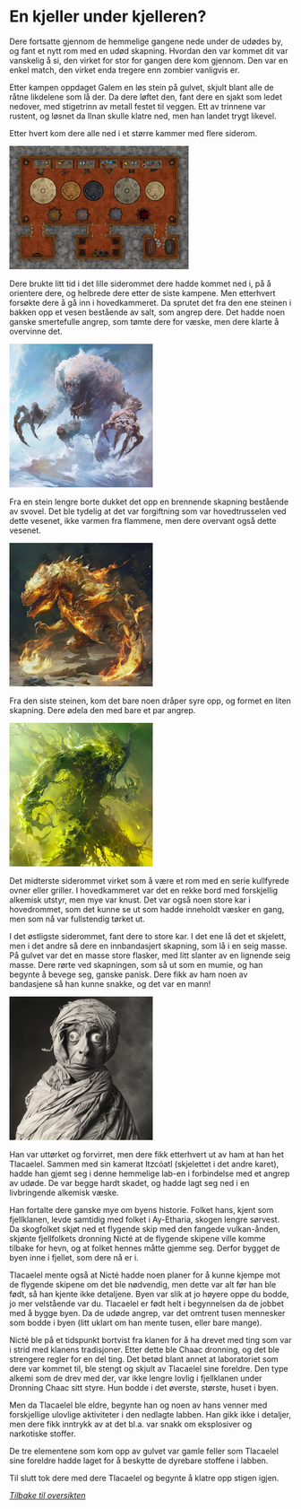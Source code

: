 # En kjeller under kjelleren?

Dere fortsatte gjennom de hemmelige gangene nede under de udødes by, og fant et nytt rom med en udød skapning. Hvordan den var kommet dit var vanskelig å si, den virket for stor for gangen dere kom gjennom. Den var en enkel match, den virket enda tregere enn zombier vanligvis er.

Etter kampen oppdaget Galem en løs stein på gulvet, skjult blant alle de råtne likdelene som lå der. Da dere løftet den, fant dere en sjakt som ledet nedover, med stigetrinn av metall festet til veggen. Ett av trinnene var rustent, og løsnet da Ilnan skulle klatre ned, men han landet trygt likevel.

Etter hvert kom dere alle ned i et større kammer med flere siderom.

![Underjordisk lab](images/sublab.png)

Dere brukte litt tid i det lille siderommet dere hadde kommet ned i, på å orientere dere, og helbrede dere etter de siste kampene. Men etterhvert forsøkte dere å gå inn i hovedkammeret. Da sprutet det fra den ene steinen i bakken opp et vesen bestående av salt, som angrep dere. Det hadde noen ganske smertefulle angrep, som tømte dere for væske, men dere klarte å overvinne det.

![Salt-element](images/salt_elemental.png)

Fra en stein lengre borte dukket det opp en brennende skapning bestående av svovel. Det ble tydelig at det var forgiftning som var hovedtrusselen ved dette vesenet, ikke varmen fra flammene, men dere overvant også dette vesenet.

![Svovel-element](images/sulfur_elemental.png)

Fra den siste steinen, kom det bare noen dråper syre opp, og formet en liten skapning. Dere ødela den med bare et par angrep.

![Syre-element](images/acid_elemental.png)

Det midterste siderommet virket som å være et rom med en serie kullfyrede ovner eller griller. I hovedkammeret var det en rekke bord med forskjellig alkemisk utstyr, men mye var knust. Det var også noen store kar i hovedrommet, som det kunne se ut som hadde inneholdt væsker en gang, men som nå var fullstendig tørket ut.

I det østligste siderommet, fant dere to store kar. I det ene lå det et skjelett, men i det andre så dere en innbandasjert skapning, som lå i en seig masse. På gulvet var det en masse store flasker, med litt slanter av en lignende seig masse. Dere rørte ved skapningen, som så ut som en mumie, og han begynte å bevege seg, ganske panisk. Dere fikk av ham noen av bandasjene så han kunne snakke, og det var en mann! 

![Tlacaelel](images/alchemist.png)

Han var uttørket og forvirret, men dere fikk etterhvert ut av ham at han het Tlacaelel. Sammen med sin kamerat Itzcóatl (skjelettet i det andre karet), hadde han gjemt seg i denne hemmelige lab-en i forbindelse med et angrep av udøde. De var begge hardt skadet, og hadde lagt seg ned i en livbringende alkemisk væske.

Han fortalte dere ganske mye om byens historie. Folket hans, kjent som fjellklanen, levde samtidig med folket i Ay-Etharia, skogen lengre sørvest. Da skogfolket skjøt ned et flygende skip med den fangede vulkan-ånden, skjønte fjellfolkets dronning Nicté at de flygende skipene ville komme tilbake for hevn, og at folket hennes måtte gjemme seg. Derfor bygget de byen inne i fjellet, som dere nå er i. 

Tlacaelel mente også at Nicté hadde noen planer for å kunne kjempe mot de flygende skipene om det ble nødvendig, men dette var alt før han ble født, så han kjente ikke detaljene. Byen var slik at jo høyere oppe du bodde, jo mer velstående var du. Tlacaelel er født helt i begynnelsen da de jobbet med å bygge byen. Da de udøde angrep, var det omtrent tusen mennesker som bodde i byen (litt uklart om han mente tusen, eller bare mange).

Nicté ble på et tidspunkt bortvist fra klanen for å ha drevet med ting som var i strid med klanens tradisjoner. Etter dette ble Chaac dronning, og det ble strengere regler for en del ting. Det betød blant annet at laboratoriet som dere var kommet til, ble stengt og skjult av Tlacaelel sine foreldre. Den type alkemi som de drev med der, var ikke lengre lovlig i fjellklanen under Dronning Chaac sitt styre. Hun bodde i det øverste, største, huset i byen.

Men da Tlacaelel ble eldre, begynte han og noen av hans venner med forskjellige ulovlige aktiviteter i den nedlagte labben. Han gikk ikke i detaljer, men dere fikk inntrykk av at det bl.a. var snakk om eksplosiver og narkotiske stoffer.

De tre elementene som kom opp av gulvet var gamle feller som Tlacaelel sine foreldre hadde laget for å beskytte de dyrebare stoffene i labben.

Til slutt tok dere med dere Tlacaelel og begynte å klatre opp stigen igjen.

*<a href="/">Tilbake til oversikten</a>*







